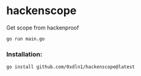 # hackenscope

Get scope from hackenproof

```
go run main.go
```

### Installation:

```
go install github.com/0xdln1/hackenscope@latest
```
